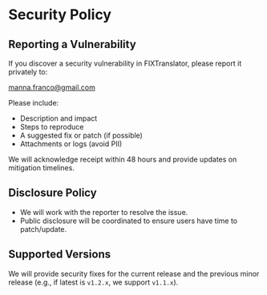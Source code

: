 # Security Policy

## Reporting a Vulnerability

If you discover a security vulnerability in FIXTranslator, please report it privately to:

manna.franco@gmail.com

Please include:
- Description and impact
- Steps to reproduce
- A suggested fix or patch (if possible)
- Attachments or logs (avoid PII)

We will acknowledge receipt within 48 hours and provide updates on mitigation timelines.

## Disclosure Policy

- We will work with the reporter to resolve the issue.
- Public disclosure will be coordinated to ensure users have time to patch/update.

## Supported Versions

We will provide security fixes for the current release and the previous minor release (e.g., if latest is `v1.2.x`, we support `v1.1.x`).

